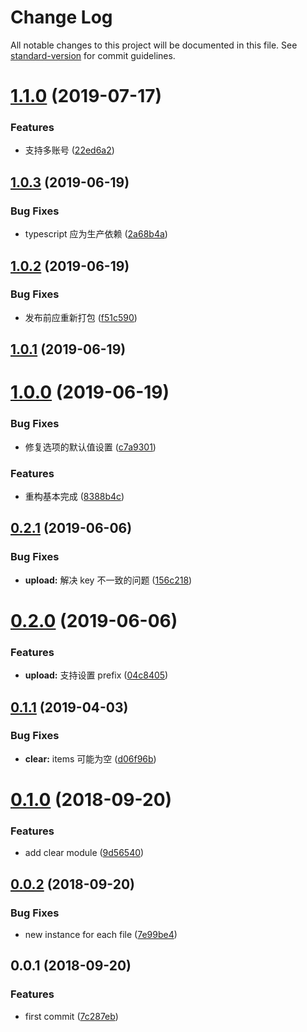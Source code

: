 # Change Log

All notable changes to this project will be documented in this file. See [standard-version](https://github.com/conventional-changelog/standard-version) for commit guidelines.

<a name="1.1.0"></a>
# [1.1.0](https:///github.com/fjc0k/better-qiniu-cli/compare/v1.0.3...v1.1.0) (2019-07-17)


### Features

* 支持多账号 ([22ed6a2](https:///github.com/fjc0k/better-qiniu-cli/commits/22ed6a2))



<a name="1.0.3"></a>
## [1.0.3](https:///github.com/fjc0k/better-qiniu-cli/compare/v1.0.2...v1.0.3) (2019-06-19)


### Bug Fixes

* typescript 应为生产依赖 ([2a68b4a](https:///github.com/fjc0k/better-qiniu-cli/commits/2a68b4a))



<a name="1.0.2"></a>
## [1.0.2](https:///github.com/fjc0k/better-qiniu-cli/compare/v1.0.1...v1.0.2) (2019-06-19)


### Bug Fixes

* 发布前应重新打包 ([f51c590](https:///github.com/fjc0k/better-qiniu-cli/commits/f51c590))



<a name="1.0.1"></a>
## [1.0.1](https:///github.com/fjc0k/better-qiniu-cli/compare/v1.0.0...v1.0.1) (2019-06-19)



<a name="1.0.0"></a>
# [1.0.0](https:///github.com/fjc0k/better-qiniu-cli/compare/v0.2.1...v1.0.0) (2019-06-19)


### Bug Fixes

* 修复选项的默认值设置 ([c7a9301](https:///github.com/fjc0k/better-qiniu-cli/commits/c7a9301))


### Features

* 重构基本完成 ([8388b4c](https:///github.com/fjc0k/better-qiniu-cli/commits/8388b4c))



<a name="0.2.1"></a>
## [0.2.1](https://github.com/fjc0k/better-qiniu-cli/compare/v0.2.0...v0.2.1) (2019-06-06)


### Bug Fixes

* **upload:** 解决 key 不一致的问题 ([156c218](https://github.com/fjc0k/better-qiniu-cli/commit/156c218))



<a name="0.2.0"></a>
# [0.2.0](https://github.com/fjc0k/better-qiniu-cli/compare/v0.1.1...v0.2.0) (2019-06-06)


### Features

* **upload:** 支持设置 prefix ([04c8405](https://github.com/fjc0k/better-qiniu-cli/commit/04c8405))



<a name="0.1.1"></a>
## [0.1.1](https://github.com/fjc0k/better-qiniu-cli/compare/v0.1.0...v0.1.1) (2019-04-03)


### Bug Fixes

* **clear:** items 可能为空 ([d06f96b](https://github.com/fjc0k/better-qiniu-cli/commit/d06f96b))



<a name="0.1.0"></a>
# [0.1.0](https://github.com/fjc0k/better-qiniu-cli/compare/v0.0.2...v0.1.0) (2018-09-20)


### Features

* add clear module ([9d56540](https://github.com/fjc0k/better-qiniu-cli/commit/9d56540))



<a name="0.0.2"></a>
## [0.0.2](https://github.com/fjc0k/better-qiniu-cli/compare/v0.0.1...v0.0.2) (2018-09-20)


### Bug Fixes

* new instance for each file ([7e99be4](https://github.com/fjc0k/better-qiniu-cli/commit/7e99be4))



<a name="0.0.1"></a>
## 0.0.1 (2018-09-20)


### Features

* first commit ([7c287eb](https://github.com/fjc0k/better-qiniu-cli/commit/7c287eb))
